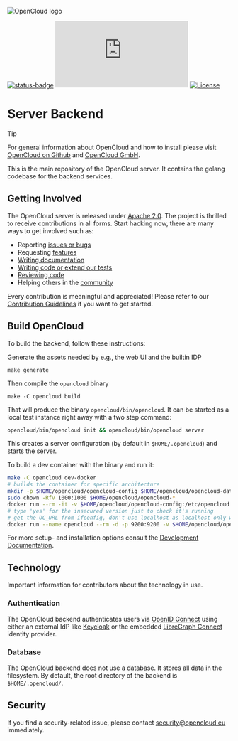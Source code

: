 ![OpenCloud logo](https://raw.githubusercontent.com/opencloud-eu/opencloud/refs/heads/main/opencloud_logo.png)

[![status-badge](https://ci.opencloud.eu/api/badges/3/status.svg)](https://ci.opencloud.eu/repos/3)
 [![Matrix](https://img.shields.io/matrix/opencloud%3Amatrix.org?logo=matrix)](https://app.element.io/#/room/#opencloud:matrix.org)
 [![License](https://img.shields.io/badge/License-Apache%202.0-blue.svg)](https://opensource.org/licenses/Apache-2.0)

# Server Backend


> [!TIP]
> For general information about OpenCloud and how to install please visit [OpenCloud on Github](https://github.com/opencloud-eu/) and [OpenCloud GmbH](https://opencloud.eu).

This is the main repository of the OpenCloud server.
It contains the golang codebase for the backend services.

## Getting Involved

The OpenCloud server is released under [Apache 2.0](https://github.com/opencloud-eu/opencloud/blob/main/LICENSE).
The project is thrilled to receive contributions in all forms.
Start hacking now, there are many ways to get involved such as:

- Reporting [issues or bugs](https://github.com/opencloud-eu/opencloud/issues)
- Requesting [features](https://github.com/opencloud-eu/opencloud/issues)
- [Writing documentation](https://github.com/opencloud-eu/docs)
- [Writing code or extend our tests](https://github.com/opencloud-eu/opencloud/pulls)
- [Reviewing code](https://github.com/opencloud-eu/opencloud/pulls)
- Helping others in the [community](https://app.element.io/#/room/#opencloud:matrix.org)

Every contribution is meaningful and appreciated!
Please refer to our [Contribution Guidelines](https://github.com/opencloud-eu/opencloud/blob/main/CONTRIBUTING.md) if you want to get started.

## Build OpenCloud

To build the backend, follow these instructions:

Generate the assets needed by e.g., the web UI and the builtin IDP

``` console
make generate
```

Then compile the `opencloud` binary

``` console
make -C opencloud build
```
That will produce the binary `opencloud/bin/opencloud`. It can be started as a local test instance right away with a two step command:

```bash
opencloud/bin/opencloud init && opencloud/bin/opencloud server
```
This creates a server configuration (by default in `$HOME/.opencloud`) and starts the server.

To build a dev container with the binary and run it:
```bash
make -C opencloud dev-docker
# builds the container for specific architecture
mkdir -p $HOME/opencloud/opencloud-config $HOME/opencloud/opencloud-data
sudo chown -Rfv 1000:1000 $HOME/opencloud/opencloud-*
docker run --rm -it -v $HOME/opencloud/opencloud-config:/etc/opencloud -v $HOME/opencloud/opencloud-data:/var/lib/opencloud-e IDM_ADMIN_PASSWORD=admin opencloudeu/opencloud:opencloud-devel init
# type 'yes' for the insecured version just to check it's running
# get the OC_URL from ifconfig, don't use localhost as localhost only works when accessing the server from the same machine and not another
docker run --name opencloud --rm -d -p 9200:9200 -v $HOME/opencloud/opencloud-config:/etc/opencloud -v $HOME/opencloud/opencloud-data:/var/lib/opencloud -e OC_INSECURE=true -e PROXY_HTTP_ADDR=0.0.0.0:9200 -e OC_URL=https://192.x.x.x:9200 opencloudeu/opencloud:opencloud-devel
```

For more setup- and installation options consult the [Development Documentation](https://docs.opencloud.eu/).

## Technology

Important information for contributors about the technology in use.

### Authentication

The OpenCloud backend authenticates users via [OpenID Connect](https://openid.net/connect/) using either an external IdP like [Keycloak](https://www.keycloak.org/) or the embedded [LibreGraph Connect](https://github.com/libregraph/lico) identity provider.

### Database

The OpenCloud backend does not use a database. It stores all data in the filesystem. By default, the root directory of the backend is `$HOME/.opencloud/`.

## Security

If you find a security-related issue, please contact [security@opencloud.eu](mailto:security@opencloud.eu) immediately.
